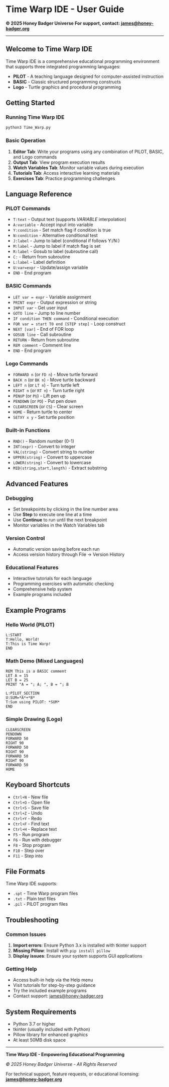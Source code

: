 # Time Warp IDE - User Guide

**© 2025 Honey Badger Universe**
**For support, contact: james@honey-badger.org**

---

## Welcome to Time Warp IDE

Time Warp IDE is a comprehensive educational programming environment that supports three integrated programming languages:

- **PILOT** - A teaching language designed for computer-assisted instruction
- **BASIC** - Classic structured programming constructs  
- **Logo** - Turtle graphics and procedural programming

## Getting Started

### Running Time Warp IDE

```bash
python3 Time_Warp.py
```

### Basic Operation

1. **Editor Tab**: Write your programs using any combination of PILOT, BASIC, and Logo commands
2. **Output Tab**: View program execution results
3. **Watch Variables Tab**: Monitor variable values during execution
4. **Tutorials Tab**: Access interactive learning materials
5. **Exercises Tab**: Practice programming challenges

## Language Reference

### PILOT Commands

- `T:text` - Output text (supports *VARIABLE* interpolation)
- `A:variable` - Accept input into variable
- `Y:condition` - Set match flag if condition is true
- `N:condition` - Alternative conditional test
- `J:label` - Jump to label (conditional if follows Y:/N:)
- `M:label` - Jump to label if match flag is set
- `R:label` - Gosub to label (subroutine call)
- `C:` - Return from subroutine
- `L:label` - Label definition
- `U:var=expr` - Update/assign variable
- `END` - End program

### BASIC Commands

- `LET var = expr` - Variable assignment
- `PRINT expr` - Output expression or string
- `INPUT var` - Get user input
- `GOTO line` - Jump to line number
- `IF condition THEN command` - Conditional execution
- `FOR var = start TO end [STEP step]` - Loop construct
- `NEXT [var]` - End of FOR loop
- `GOSUB line` - Call subroutine
- `RETURN` - Return from subroutine
- `REM comment` - Comment line
- `END` - End program

### Logo Commands

- `FORWARD n` (or `FD n`) - Move turtle forward
- `BACK n` (or `BK n`) - Move turtle backward
- `LEFT n` (or `LT n`) - Turn turtle left
- `RIGHT n` (or `RT n`) - Turn turtle right
- `PENUP` (or `PU`) - Lift pen up
- `PENDOWN` (or `PD`) - Put pen down
- `CLEARSCREEN` (or `CS`) - Clear screen
- `HOME` - Return turtle to center
- `SETXY x y` - Set turtle position

### Built-in Functions

- `RND()` - Random number (0-1)
- `INT(expr)` - Convert to integer
- `VAL(string)` - Convert string to number
- `UPPER(string)` - Convert to uppercase
- `LOWER(string)` - Convert to lowercase
- `MID(string,start,length)` - Extract substring

## Advanced Features

### Debugging

- Set breakpoints by clicking in the line number area
- Use **Step** to execute one line at a time
- Use **Continue** to run until the next breakpoint
- Monitor variables in the Watch Variables tab

### Version Control

- Automatic version saving before each run
- Access version history through File → Version History

### Educational Features

- Interactive tutorials for each language
- Programming exercises with automatic checking
- Comprehensive help system
- Example programs included

## Example Programs

### Hello World (PILOT)
```
L:START
T:Hello, World!
T:This is Time Warp!
END
```

### Math Demo (Mixed Languages)
```
REM This is a BASIC comment
LET A = 15
LET B = 25
PRINT "A = "; A; ", B = "; B

L:PILOT_SECTION
U:SUM=*A*+*B*
T:Sum using PILOT: *SUM*
END
```

### Simple Drawing (Logo)
```
CLEARSCREEN
PENDOWN
FORWARD 50
RIGHT 90
FORWARD 50
RIGHT 90
FORWARD 50
RIGHT 90
FORWARD 50
HOME
```

## Keyboard Shortcuts

- `Ctrl+N` - New file
- `Ctrl+O` - Open file
- `Ctrl+S` - Save file
- `Ctrl+Z` - Undo
- `Ctrl+Y` - Redo
- `Ctrl+F` - Find text
- `Ctrl+H` - Replace text
- `F5` - Run program
- `F6` - Run with debugger
- `F8` - Stop program
- `F10` - Step over
- `F11` - Step into

## File Formats

Time Warp IDE supports:
- `.spt` - Time Warp program files
- `.txt` - Plain text files
- `.pil` - PILOT program files

## Troubleshooting

### Common Issues

1. **Import errors**: Ensure Python 3.x is installed with tkinter support
2. **Missing Pillow**: Install with `pip install pillow`
3. **Display issues**: Ensure your system supports GUI applications

### Getting Help

- Access built-in help via the Help menu
- Visit tutorials for step-by-step guidance
- Try the included example programs
- Contact support: james@honey-badger.org

## System Requirements

- Python 3.7 or higher
- tkinter (usually included with Python)
- Pillow library for enhanced graphics
- At least 50MB disk space

---

**Time Warp IDE - Empowering Educational Programming**

*© 2025 Honey Badger Universe - All Rights Reserved*

For technical support, feature requests, or educational licensing:
**james@honey-badger.org**